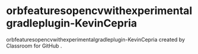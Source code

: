 # orbfeaturesopencvwithexperimentalgradleplugin-KevinCepria
orbfeaturesopencvwithexperimentalgradleplugin-KevinCepria created by Classroom for GitHub
.
